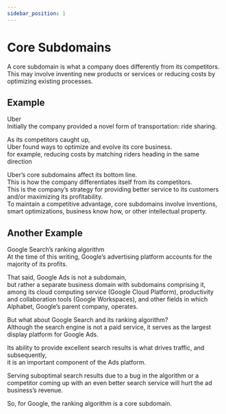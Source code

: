 ```yaml
---
sidebar_position: 1
---
```


# Core Subdomains

A core subdomain is what a company does differently from its competitors.  
This may involve inventing new products or services or reducing costs by optimizing existing processes.

## Example

Uber  
Initially the company provided a novel form of transportation: ride sharing.

As its competitors caught up,  
Uber found ways to optimize and evolve its core business.  
for example, reducing costs by matching riders heading in the same direction

Uber’s core subdomains affect its bottom line.  
This is how the company differentiates itself from its competitors.  
This is the company’s strategy for providing better service to its customers and/or maximizing its profitability.  
To maintain a competitive advantage, core subdomains involve inventions, smart optimizations, business know how, or other intellectual property.

## Another Example

Google Search’s ranking algorithm  
At the time of this writing, Google’s advertising platform accounts for the majority of its profits.

That said, Google Ads is not a subdomain,  
but rather a separate business domain with subdomains comprising it,  
among its cloud computing service (Google Cloud Platform), productivity and collaboration tools (Google Workspaces), and other fields in which Alphabet, Google’s parent company, operates.

But what about Google Search and its ranking algorithm?  
Although the search engine is not a paid service, it serves as the largest display platform for Google Ads.

Its ability to provide excellent search results is what drives traffic, and subsequently,  
it is an important component of the Ads platform.

Serving suboptimal search results due to a bug in the algorithm or a competitor coming up with an even better search service will hurt the ad business’s revenue.

So, for Google, the ranking algorithm is a core subdomain.
